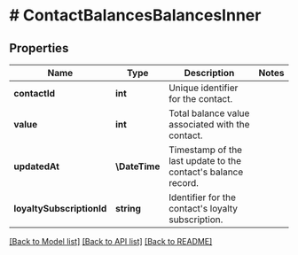 # # ContactBalancesBalancesInner

## Properties

Name | Type | Description | Notes
------------ | ------------- | ------------- | -------------
**contactId** | **int** | Unique identifier for the contact. |
**value** | **int** | Total balance value associated with the contact. |
**updatedAt** | **\DateTime** | Timestamp of the last update to the contact&#39;s balance record. |
**loyaltySubscriptionId** | **string** | Identifier for the contact&#39;s loyalty subscription. |

[[Back to Model list]](../../README.md#models) [[Back to API list]](../../README.md#endpoints) [[Back to README]](../../README.md)
